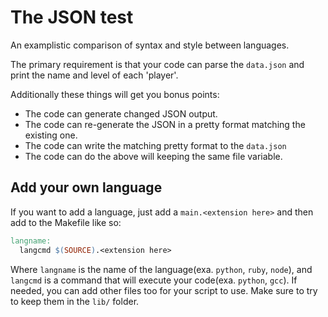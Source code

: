 The JSON test
=============

An examplistic comparison of syntax and style between languages.

The primary requirement is that your code can parse the `data.json` and print the name and level of each 'player'.

Additionally these things will get you bonus points:

- The code can generate changed JSON output.
- The code can re-generate the JSON in a pretty format matching the existing one.
- The code can write the matching pretty format to the `data.json`
- The code can do the above will keeping the same file variable.

## Add your own language

If you want to add a language, just add a `main.<extension here>` and then add to the Makefile like so:

``` Makefile
langname:
  langcmd $(SOURCE).<extension here>
```

Where `langname` is the name of the language(exa. `python`, `ruby`, `node`), and `langcmd` is a command that will execute your code(exa. `python`, `gcc`).
If needed, you can add other files too for your script to use. Make sure to try to keep them in the `lib/` folder.

